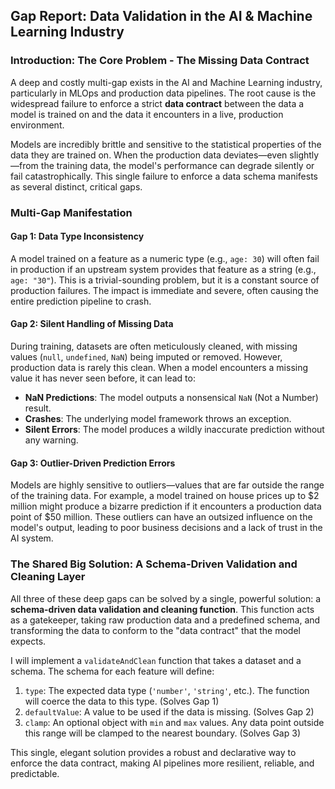 ## Gap Report: Data Validation in the AI & Machine Learning Industry

### Introduction: The Core Problem - The Missing Data Contract

A deep and costly multi-gap exists in the AI and Machine Learning industry, particularly in MLOps and production data pipelines. The root cause is the widespread failure to enforce a strict **data contract** between the data a model is trained on and the data it encounters in a live, production environment.

Models are incredibly brittle and sensitive to the statistical properties of the data they are trained on. When the production data deviates—even slightly—from the training data, the model's performance can degrade silently or fail catastrophically. This single failure to enforce a data schema manifests as several distinct, critical gaps.

### Multi-Gap Manifestation

#### Gap 1: Data Type Inconsistency

A model trained on a feature as a numeric type (e.g., `age: 30`) will often fail in production if an upstream system provides that feature as a string (e.g., `age: "30"`). This is a trivial-sounding problem, but it is a constant source of production failures. The impact is immediate and severe, often causing the entire prediction pipeline to crash.

#### Gap 2: Silent Handling of Missing Data

During training, datasets are often meticulously cleaned, with missing values (`null`, `undefined`, `NaN`) being imputed or removed. However, production data is rarely this clean. When a model encounters a missing value it has never seen before, it can lead to:
*   **NaN Predictions**: The model outputs a nonsensical `NaN` (Not a Number) result.
*   **Crashes**: The underlying model framework throws an exception.
*   **Silent Errors**: The model produces a wildly inaccurate prediction without any warning.

#### Gap 3: Outlier-Driven Prediction Errors

Models are highly sensitive to outliers—values that are far outside the range of the training data. For example, a model trained on house prices up to $2 million might produce a bizarre prediction if it encounters a production data point of $50 million. These outliers can have an outsized influence on the model's output, leading to poor business decisions and a lack of trust in the AI system.

### The Shared Big Solution: A Schema-Driven Validation and Cleaning Layer

All three of these deep gaps can be solved by a single, powerful solution: a **schema-driven data validation and cleaning function**. This function acts as a gatekeeper, taking raw production data and a predefined schema, and transforming the data to conform to the "data contract" that the model expects.

I will implement a `validateAndClean` function that takes a dataset and a schema. The schema for each feature will define:
1.  `type`: The expected data type (`'number'`, `'string'`, etc.). The function will coerce the data to this type. (Solves Gap 1)
2.  `defaultValue`: A value to be used if the data is missing. (Solves Gap 2)
3.  `clamp`: An optional object with `min` and `max` values. Any data point outside this range will be clamped to the nearest boundary. (Solves Gap 3)

This single, elegant solution provides a robust and declarative way to enforce the data contract, making AI pipelines more resilient, reliable, and predictable.
